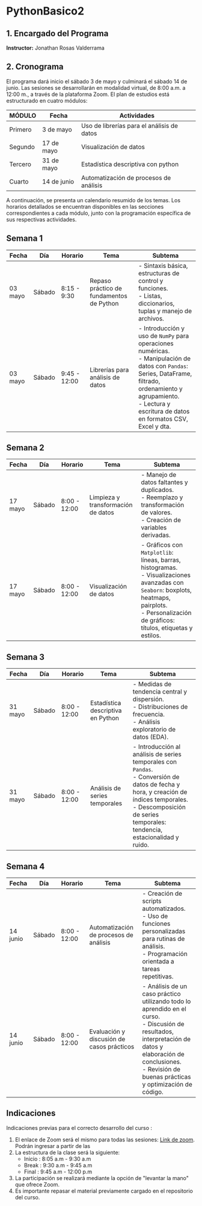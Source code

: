 # PythonBasico2

## **1. Encargado del Programa**
**Instructor:** Jonathan Rosas Valderrama<br>

## **2. Cronograma**
El programa dará inicio el sábado 3 de mayo y culminará el sábado 14 de junio. Las sesiones se desarrollarán en modalidad virtual, de 8:00 a.m. a 12:00 m., a través de la plataforma Zoom. El plan de estudios está estructurado en cuatro módulos:

| MÓDULO | Fecha  | Actividades |
| ------ | --------------- | ----------- | 
| Primero | 3 de mayo | Uso de librerías para el análisis de datos |
| Segundo | 17 de mayo | Visualización de datos | 
| Tercero | 31 de mayo| Estadística descriptiva con python | 
| Cuarto  | 14 de junio | Automatización de procesos de análisis |<br>

A continuación, se presenta un calendario resumido de los temas. Los horarios detallados se encuentran disponibles en las secciones correspondientes a cada módulo, junto con la programación específica de sus respectivas actividades.

## **Semana 1** 
| Fecha            | Día      | Horario       | Tema                            | Subtema                                                                                                                                                     |
|-------------------|----------|---------------|---------------------------------|-------------------------------------------------------------------------------------------------------------------------------------------------------------|
| 03 mayo           | Sábado   | 8:15 - 9:30  | Repaso práctico de fundamentos de Python | - Sintaxis básica, estructuras de control y funciones.<br>- Listas, diccionarios, tuplas y manejo de archivos. |
| 03 mayo           | Sábado   | 9:45 - 12:00  | Librerías para análisis de datos         | - Introducción y uso de `NumPy` para operaciones numéricas.<br>- Manipulación de datos con `Pandas`: Series, DataFrame, filtrado, ordenamiento y agrupamiento.<br>- Lectura y escritura de datos en formatos CSV, Excel y dta. |


## **Semana 2**
| Fecha  | Día      | Horario       | Tema                               | Subtema                                                                                                                                                          |
|--------|----------|---------------|------------------------------------|------------------------------------------------------------------------------------------------------------------------------------------------------------------|
| 17 mayo | Sábado   | 8:00 - 12:00  | Limpieza y transformación de datos | - Manejo de datos faltantes y duplicados.<br>- Reemplazo y transformación de valores.<br>- Creación de variables derivadas.                                       |
| 17 mayo | Sábado   | 8:00 - 12:00  | Visualización de datos             | - Gráficos con `Matplotlib`: líneas, barras, histogramas.<br>- Visualizaciones avanzadas con `Seaborn`: boxplots, heatmaps, pairplots.<br>- Personalización de gráficos: títulos, etiquetas y estilos. |

## **Semana 3**
| Fecha   | Día      | Horario      | Tema                              | Subtema                                                                                                                                                   |
|---------|----------|--------------|-----------------------------------|-----------------------------------------------------------------------------------------------------------------------------------------------------------|
| 31 mayo | Sábado   | 8:00 - 12:00 | Estadística descriptiva en Python | - Medidas de tendencia central y dispersión.<br>- Distribuciones de frecuencia.<br>- Análisis exploratorio de datos (EDA).                                |
| 31 mayo | Sábado   | 8:00 - 12:00 | Análisis de series temporales     | - Introducción al análisis de series temporales con `Pandas`.<br>- Conversión de datos de fecha y hora, y creación de índices temporales.<br>- Descomposición de series temporales: tendencia, estacionalidad y ruido. |

## **Semana 4**
| Fecha   | Día      | Horario      | Tema                                | Subtema                                                                                                                                                          |
|---------|----------|--------------|-------------------------------------|------------------------------------------------------------------------------------------------------------------------------------------------------------------|
| 14 junio | Sábado   | 8:00 - 12:00 | Automatización de procesos de análisis | - Creación de scripts automatizados.<br>- Uso de funciones personalizadas para rutinas de análisis.<br>- Programación orientada a tareas repetitivas.            |
| 14 junio | Sábado   | 8:00 - 12:00 | Evaluación y discusión de casos prácticos | - Análisis de un caso práctico utilizando todo lo aprendido en el curso.<br>- Discusión de resultados, interpretación de datos y elaboración de conclusiones.<br>- Revisión de buenas prácticas y optimización de código. |


## **Indicaciones**
Indicaciones previas para el correcto desarrollo del curso :<br>
1. El enlace de Zoom será el mismo para todas las sesiones:  [Link de zoom](https://us02web.zoom.us/j/85470090377). Podrán ingresar a partir de las<br>
2. La estructura de la clase será la siguiente:<br>
   * Inicio :  8:05 a.m - 9:30 a.m
   * Break  :  9:30 a.m - 9:45 a.m 
   * Final  :  9:45 a.m - 12:00 p.m<br>
3. La participación se realizará mediante la opción de "levantar la mano" que ofrece Zoom.<br>
4. Es importante repasar el material previamente cargado en el repositorio del curso.<br>
